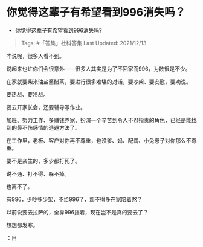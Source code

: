 # 你觉得这辈子有希望看到996消失吗？

- [你觉得这辈子有希望看到996消失吗?](https://www.zhihu.com/question/438516757/answer/2092956311)

>Tags: #「答集」社科答集
>Last Updated: 2021/12/13

咋说呢，很多人看不到。

说起来也许你们会很意外——很多人其实是为了不回家而996，为数很是不少。

在家就要柴米油盐酱醋茶，要进行很多难堪的对话，要吵架、要安慰，要劝说。

要热战、要冷战。

要去开家长会，还要辅导写作业。

加班、努力工作、多赚钱养家、扮演一个辛苦到令人不忍指责的角色，已经是能找到的最不伤感情的逃避方法了。

在工作里，老板、客户对你再不尊重，也没爹、妈、配偶、小兔崽子对你那么不尊重。

要不是亲生的，多少都打死了。

说不通、打不得、躲不掉。

也离不了。

有996，少吵多少架，不给996了，那不得多在家陪着熬？

以前说要去拉萨的，全靠996挡着，现在岂不是真的要去了？

想想都发寒。

：目
